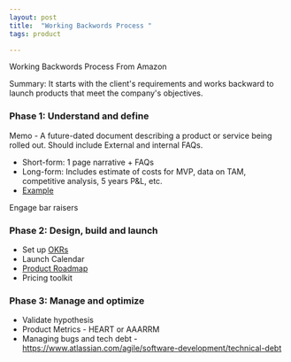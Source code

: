 ```yaml
---
layout: post
title:  "Working Backwords Process "
tags: product

---
```


Working Backwords Process 
From Amazon

Summary: It starts with the client's requirements and works backward to launch products that meet the company's objectives.

### Phase 1: Understand and define

Memo - A future-dated document describing a product or service being rolled out. Should include External and internal FAQs.
- Short-form: 1 page narrative + FAQs
- Long-form: Includes estimate of costs for MVP, data on TAM, competitive analysis, 5 years P&L, etc. 
- [Example](https://aparanagupta.com/2021/04/29/Product-PR.html)

Engage bar raisers 

### Phase 2: Design, build and launch 

- Set up [OKRs](https://aparanagupta.com/2021/12/30/OKR.html)
- Launch Calendar
- [Product Roadmap](https://aparanagupta.com/2021/12/30/Product-Roadmap.html)
- Pricing toolkit

### Phase 3: Manage and optimize

- Validate hypothesis
- Product Metrics - HEART or AAARRM
- Managing bugs and tech debt - https://www.atlassian.com/agile/software-development/technical-debt


